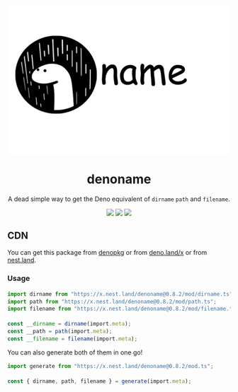 <img src="assets/logo.jpg" align="center" />
<h1 align="center">denoname</h1>
<p align="center">A dead simple way to get the Deno equivalent of <code>dirname</code> <code>path</code> and <code>filename</code>.</p>
<p align="center">
    <span align="center"><a href="https://deno.land/x/denoname"><img src="https://img.shields.io/badge/deno-module-informational?logo=deno" /></a></span>
    <span align="center"><a href="https://nest.land/package/denoname"><img src="https://nest.land/badge.svg" /></a></span>
    <span align="center"><img src="https://img.shields.io/github/license/shadowtime2000/denoname" /></span>
</p>

## CDN
You can get this package from [denopkg](https://denopkg.com/shadowtime2000/denoname) or from [deno.land/x](https://deno.land/x/denoname) or from [nest.land](https://nest.land/package/denoname).

### Usage
```typescript
import dirname from "https://x.nest.land/denoname@0.8.2/mod/dirname.ts";
import path from "https://x.nest.land/denoname@0.8.2/mod/path.ts";
import filename from "https://x.nest.land/denoname@0.8.2/mod/filename.ts";

const __dirname = dirname(import.meta);
const __path = path(import.meta);
const __filename = filename(import.meta);
```

You can also generate both of them in one go!

```typescript
import generate from "https://x.nest.land/denoname@0.8.2/mod.ts";

const { dirname, path, filename } = generate(import.meta);
```
